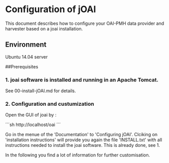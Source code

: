 # Configuration of jOAI
This document describes how to configure your OAI-PMH data provider and harvester based on a joai installation. 

## Environment
Ubuntu 14.04 server

##Prerequisites
### 1. joai software is installed and running in an Apache Tomcat.
See 00-install-jOAI.md for details.

### 2. Configuration and custumization
Open the GUI of joai by :

´´´sh
http://localhost/oai
´´´

Go in the menue of the 'Documentation' to 'Configuring jOAI'.
Clciking on 'installation instructions' will provide you again the file 'INSTALL.txt' with all instructions needed to install the joai software. This is already done, see 1.

In the following you find a lot of information for further customisation.